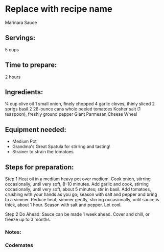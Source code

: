 # Replace with recipe name
Marinara Sauce
## Servings: 
5 cups
## Time to prepare: 
2 hours
## Ingredients:
¼ cup olive oil
1 small onion, finely chopped
4 garlic cloves, thinly sliced
2 sprigs basil
2 28-ounce cans whole peeled tomatoes
Kosher salt (1 teaspoon), freshly ground pepper
Giant Parmesan Cheese Wheel

## Equipment needed:
- Medium Pot
- Grandma's Great Spatula for stirring and tasting!
- Strainer to strain the tomatoes

## Steps for preparation:
Step 1
Heat oil in a medium heavy pot over medium. Cook onion, stirring occasionally, until very soft, 8–10 minutes. Add garlic and cook, stirring occasionally, until very soft, about 5 minutes; stir in basil. Add tomatoes, crushing with your hands as you go; season with salt and pepper and bring to a simmer. Reduce heat; simmer gently, stirring occasionally, until sauce is thick, about 1 hour. Season with salt and pepper. Let cool.

Step 2
Do Ahead: Sauce can be made 1 week ahead. Cover and chill, or freeze up to 3 months.


### Notes:



### Codemates #
